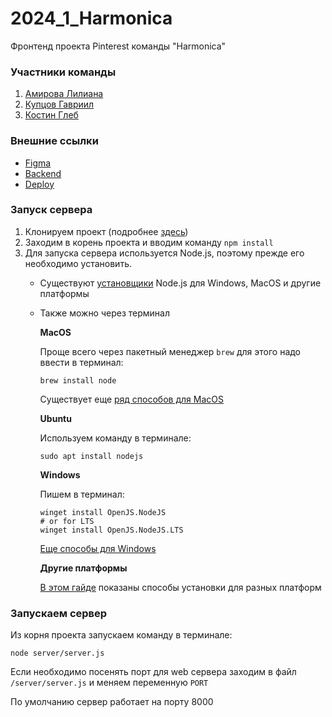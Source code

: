 # 2024_1_Harmonica
Фронтенд проекта Pinterest команды "Harmonica"

### Участники команды
 1. [Амирова Лилиана](https://github.com/endloc)
 2. [Купцов Гавриил](https://github.com/Naruto-sys)
 3. [Костин Глеб](https://github.com/glebkos)

### Внешние ссылки
 - [Figma](https://www.figma.com/file/zRx9iBFVMZe01acfiQyfzO/My-Pinterest?type=design&node-id=0%3A1&mode=design&t=vkSl2cqoTW0Vvj60-1)
 - [Backend](https://github.com/go-park-mail-ru/2024_1_Harmonica)
 - [Deploy](http://89.111.174.111:8000/)

### Запуск сервера

 1. Клонируем проект (подробнее [здесь](https://docs.github.com/ru/repositories/creating-and-managing-repositories/cloning-a-repository))
 2. Заходим в корень проекта и вводим команду `npm install`
 3. Для запуска сервера используется Node.js, поэтому прежде его необходимо установить.
    - Существуют [установщики](https://nodejs.org/en/download/) Node.js для Windows, MacOS и другие платформы
    - Также можно через терминал
      
      **MacOS**

      Проще всего через пакетный менеджер `brew` для этого надо ввести в терминал:
      
      ```
      brew install node
      ```
      Существует еще [ряд способов для MacOS](https://nodejs.org/en/download/package-manager#macos)
      
      **Ubuntu**
      
      Используем команду в терминале:
      
      ```
      sudo apt install nodejs
      ```

      **Windows**

      Пишем в терминал:

      ```
      winget install OpenJS.NodeJS
      # or for LTS
      winget install OpenJS.NodeJS.LTS
      ```
      [Еще способы для Windows](https://nodejs.org/en/download/package-manager#windows-1)

      **Другие платформы**

      [В этом гайде](https://nodejs.org/en/download/package-manager) показаны способы установки для разных платформ
   ### Запускаем сервер 
   
   Из корня проекта запускаем команду в терминале: 
   ```
   node server/server.js
   ```
   Если необходимо посенять порт для web сервера заходим в файл `/server/server.js` и меняем переменную `PORT`
   
   По умолчанию сервер работает на порту 8000
